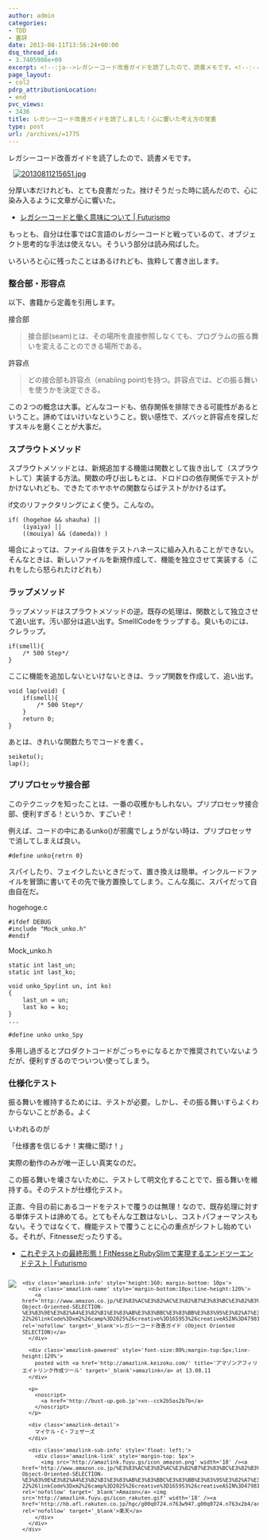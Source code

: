```yaml
---
author: admin
categories:
- TDD
- 書評
date: 2013-08-11T13:56:24+00:00
dsq_thread_id:
- 3.7405908e+09
excerpt: <!--:ja-->レガシーコード改善ガイドを読了したので、読書メモです。<!--:-->
page_layout:
- col2
pdrp_attributionLocation:
- end
pvc_views:
- 3436
title: レガシーコード改善ガイドを読了しました！心に響いた考え方の覚書
type: post
url: /archives/=1775
---
```


レガシーコード改善ガイドを読了したので、読書メモです。

<div id="scid:887EC618-8FBE-49a5-A908-2339AF2EC531:c1f0b2bf-95b0-4c37-8072-7f1d7967655f" class="wlWriterEditableSmartContent" style="float: none; padding-bottom: 0px; padding-top: 0px; padding-left: 10px; margin: 0px; display: inline; padding-right: 10px">
  <a target="_blank" href="https://picasaweb.google.com/111104490436597119823/Futurismo?authkey=Gv1sRgCM-A3fCH6v_BOQ#5910844713766394434"><img style="border: none; padding: 0px; margin: 0px" alt="20130811215651.jpg" src="http://lh5.ggpht.com/-w3nHgXpc1J0/UgeJ8z6KmkI/AAAAAAAAAxc/aVmAYi18DzE/20130811215651.jpg" /></a>
</div>

分厚い本だけれども、とても良書だった。挫けそうだった時に読んだので、心に染み入るように文章が心に響いた。

  * <a href="https://futurismo.biz/archives/1610" target="_blank">レガシーコードと働く意味について | Futurismo</a>

もっとも、自分は仕事ではC言語のレガシーコードと戦っているのて、オブジェクト思考的な手法は使えない。そういう部分は読み飛ばした。

いろいろと心に残ったことはあるけれども、抜粋して書き出します。

### 整合部・形容点

以下、書籍から定義を引用します。

接合部

> 接合部(seam)とは、その場所を直接参照しなくても、プログラムの振る舞いを変えることのできる場所である。

許容点

> どの接合部も許容点（enabling point)を持つ。許容点では、どの振る舞いを使うかを決定できる。

この２つの概念は大事。どんなコードも、依存関係を排除できる可能性があるということ。諦めてはいけいなということ。鋭い感性で、ズバッと許容点を探しだすスキルを磨くことが大事だ。

### スプラウトメソッド

スプラウトメソッドとは、新規追加する機能は関数として抜き出して（スプラウトして）実装する方法。関数の呼び出しもとは、ドロドロの依存関係でテストがかけないれども、できたてホヤホヤの関数ならばテストがかけるはず。

if文のリファクタリングによく使う。こんなの。

    if( (hogehoe && uhauha) ||
        (iyaiya) ||
        ((mouiya) && (dameda)) )
    

場合によっては、ファイル自体をテストハネースに組み入れることができない。そんなときは、新しいファイルを新規作成して、機能を独立させて実装する（これをしたら怒られたけどれも）

### ラップメソッド

ラップメソッドはスプラウトメソッドの逆。既存の処理は、関数として独立させて追い出す。汚い部分は追い出す。SmelllCodeをラップする。臭いものには、クレラップ。

    if(smell){
        /* 500 Step*/
    }
    

ここに機能を追加しないといけないときは、ラップ関数を作成して、追い出す。

    void lap(void) {
        if(smell){
            /* 500 Step*/
        }
        return 0;
    }
    

あとは、きれいな関数たちでコードを書く。

    seiketu();
    lap();
    

### プリプロセッサ接合部

このテクニックを知ったことは、一番の収穫かもしれない。プリプロセッサ接合部、便利すぎる！というか、すごいぞ！

例えば、コードの中にあるunko()が邪魔でしょうがない時は、プリプロセッサで消してしまえば良い。

    #define unko{retrn 0}
    

スパイしたり、フェイクしたいときだって、置き換えは簡単。インクルードファイルを冒頭に書いてその先で後方置換してしまう。こんな風に、スパイだって自由自在だ。

hogehoge.c

    #ifdef DEBUG
    #include "Mock_unko.h"
    #endif
    

Mock_unko.h

    static int last_un;
    static int last_ko;
    
    void unko_Spy(int un, int ko)
    {
        last_un = un;
        last ko = ko;
    }
    ...
    
    #define unko unko_Spy
    

多用し過ぎるとプロダクトコードがごっちゃになるとかで推奨されていないようだが、便利すぎるのでついつい使ってしまう。

### 仕様化テスト

振る舞いを維持するためには、テストが必要。しかし、その振る舞いすらよくわからないことがある。よく
  
いわれるのが

「仕様書を信じるナ！実機に聞け！」

実際の動作のみが唯一正しい真実なのだ。

この振る舞いを壊さないために、テストして明文化することでで、振る舞いを維持する。そのテストが仕様化テスト。

正直、今目の前にあるコードをテストで覆うのは無理！なので、既存処理に対する単体テストは諦めてる。とてもそんな工数はないし、コストパフォーマンスもない。そうではなくて、機能テストで覆うことに心の重点がシフトし始めている。それが、Fitnesseだったりする。

  * <a href="https://futurismo.biz/archives/1772" target="_blank">これぞテストの最終形態！FitNesseとRubySlimで実現するエンドツーエンドテスト | Futurismo</a>

<div class='amazlink-box' style='text-align:left;padding-bottom:20px;font-size:small;/zoom: 1;overflow: hidden;'>
  <div class='amazlink-list' style='clear: both;'>
    <div class='amazlink-image' style='float:left;margin:0px 12px 1px 0px;'>
      <a href='http://www.amazon.co.jp/%E3%83%AC%E3%82%AC%E3%82%B7%E3%83%BC%E3%82%B3%E3%83%BC%E3%83%89%E6%94%B9%E5%96%84%E3%82%AC%E3%82%A4%E3%83%89-Object-Oriented-SELECTION-%E3%83%9E%E3%82%A4%E3%82%B1%E3%83%AB%E3%83%BBC%E3%83%BB%E3%83%95%E3%82%A7%E3%82%B6%E3%83%BC%E3%82%BA/dp/4798116831%3FSubscriptionId%3DAKIAJBCXQ4WQGJ7WU3WA%26tag%3Dsleephacker-22%26linkCode%3Dxm2%26camp%3D2025%26creative%3D165953%26creativeASIN%3D4798116831' target='_blank' rel='nofollow'><img src='http://ecx.images-amazon.com/images/I/51MtlVCi45L._SL160_.jpg' style='border: none;' /></a>
    </div>
    
    <div class='amazlink-info' style='height:160; margin-bottom: 10px'>
      <div class='amazlink-name' style='margin-bottom:10px;line-height:120%'>
        <a href='http://www.amazon.co.jp/%E3%83%AC%E3%82%AC%E3%82%B7%E3%83%BC%E3%82%B3%E3%83%BC%E3%83%89%E6%94%B9%E5%96%84%E3%82%AC%E3%82%A4%E3%83%89-Object-Oriented-SELECTION-%E3%83%9E%E3%82%A4%E3%82%B1%E3%83%AB%E3%83%BBC%E3%83%BB%E3%83%95%E3%82%A7%E3%82%B6%E3%83%BC%E3%82%BA/dp/4798116831%3FSubscriptionId%3DAKIAJBCXQ4WQGJ7WU3WA%26tag%3Dsleephacker-22%26linkCode%3Dxm2%26camp%3D2025%26creative%3D165953%26creativeASIN%3D4798116831' rel='nofollow' target='_blank'>レガシーコード改善ガイド (Object Oriented SELECTION)</a>
      </div>
      
      <div class='amazlink-powered' style='font-size:80%;margin-top:5px;line-height:120%'>
        posted with <a href='http://amazlink.keizoku.com/' title='アマゾンアフィリエイトリンク作成ツール' target='_blank'>amazlink</a> at 13.08.11
      </div>
      
      <p>
        <noscript>
          <a href='http://bust-up.gob.jp'>xn--cck2b5as2b7b</a>
        </noscript>
      </p>
      
      <div class='amazlink-detail'>
        マイケル・C・フェザーズ
      </div>
      
      <div class='amazlink-sub-info' style='float: left;'>
        <div class='amazlink-link' style='margin-top: 5px'>
          <img src='http://amazlink.fuyu.gs/icon_amazon.png' width='18' /><a href='http://www.amazon.co.jp/%E3%83%AC%E3%82%AC%E3%82%B7%E3%83%BC%E3%82%B3%E3%83%BC%E3%83%89%E6%94%B9%E5%96%84%E3%82%AC%E3%82%A4%E3%83%89-Object-Oriented-SELECTION-%E3%83%9E%E3%82%A4%E3%82%B1%E3%83%AB%E3%83%BBC%E3%83%BB%E3%83%95%E3%82%A7%E3%82%B6%E3%83%BC%E3%82%BA/dp/4798116831%3FSubscriptionId%3DAKIAJBCXQ4WQGJ7WU3WA%26tag%3Dsleephacker-22%26linkCode%3Dxm2%26camp%3D2025%26creative%3D165953%26creativeASIN%3D4798116831' rel='nofollow' target='_blank'>Amazon</a> <img src='http://amazlink.fuyu.gs/icon_rakuten.gif' width='18' /><a href='http://hb.afl.rakuten.co.jp/hgc/g00q0724.n763w947.g00q0724.n763x2b4/archives/c=http%3A%2F%2Fbooks.rakuten.co.jp%2Frb%2F6121689%2F&#038;m=http%3A%2F%2Fm.rakuten.co.jp%2Frms%2Fmsv%2FItem%3Fn%3D6121689%26surl%3Dbook' rel='nofollow' target='_blank'>楽天</a>
        </div>
      </div>
    </div>
  </div>
</div>